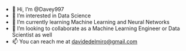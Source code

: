 - 👋 Hi, I’m @Davey997
- 👀 I’m interested in Data Science 
- 🌱 I’m currently learning Machine Learning and Neural Networks
- 💞️ I’m looking to collaborate as a Machine Learning Engineer or Data Scientist as well
- 📫 You can reach me at davidedelmiro@gmail.com

<!---
Davey997/Davey997 is a ✨ special ✨ repository because its `README.md` (this file) appears on your GitHub profile.
You can click the Preview link to take a look at your changes.
--->
